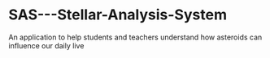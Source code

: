 # SAS---Stellar-Analysis-System
An application to help students and teachers understand how asteroids can influence our daily live
